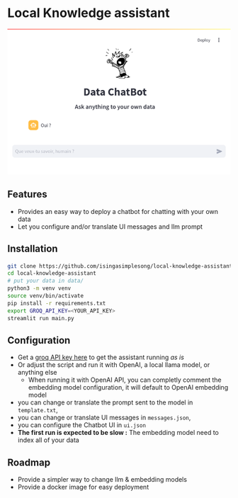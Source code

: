 # Local Knowledge assistant

<!--![lka screenshot](lka.png)-->
<p align="center">
  <img src="lka.png" alt="lka screenshot"/>
</p>

## Features

- Provides an easy way to deploy a chatbot for chatting with your own data
- Let you configure and/or translate UI messages and llm prompt

## Installation

```bash
git clone https://github.com/isingasimplesong/local-knowledge-assistant.git
cd local-knowledge-assistant
# put your data in data/
python3 -m venv venv
source venv/bin/activate
pip install -r requirements.txt
export GROQ_API_KEY=<YOUR_API_KEY>
streamlit run main.py
```

## Configuration

- Get a [groq API key here](https://console.groq.com/) to get the assistant running *as is*
- Or adjust the script and run it with OpenAI, a local llama model, or anything else
  - When running it with OpenAI API, you can completly comment the embedding
    model configuration, it will default to OpenAI embedding model
- you can change or translate the prompt sent to the model in `template.txt`,
- you can change or translate UI messages in `messages.json`,
- you can configure the Chatbot UI in `ui.json`
- **The first run is expected to be slow :** The embedding model need to index
  all of your data

## Roadmap

- Provide a simpler way to change llm & embedding models
- Provide a docker image for easy deployment
